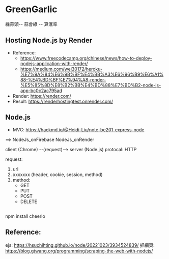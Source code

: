 # GreenGarlic

綠蒜頭-- 蒜會綠 -- 算滙率


## Hosting Node.js by Render
- Reference:
  - https://www.freecodecamp.org/chinese/news/how-to-deploy-nodejs-application-with-render/
  - https://medium.com/wei30172/heroku-%E7%9A%84%E6%9B%BF%E4%BB%A3%E6%96%B9%E6%A1%88-%E4%BD%BF%E7%94%A8-render-%E5%85%8D%E8%B2%BB%E4%BD%88%E7%BD%B2-node-js-app-bc0c2ac795ad
- Render: https://render.com/
- Result: https://renderhostingtest.onrender.com/

## Node.js
- MVC: https://hackmd.io/@Heidi-Liu/note-be201-express-node


==>
 NodeJs_onFirebase
 NodeJs_onRender


client (Chrome) --(request)--> server (Node.js)
protocal: HTTP


request:
1. url
2. xxxxxxx (header, cookie, session, method)
3. method:
   - GET
   - PUT
   - POST
   - DELETE


## 
npm install cheerio
## Reference:
ejs: https://hsuchihting.github.io/node/20221023/3934524839/
抓網頁: https://blog.gtwang.org/programming/scraping-the-web-with-nodejs/
